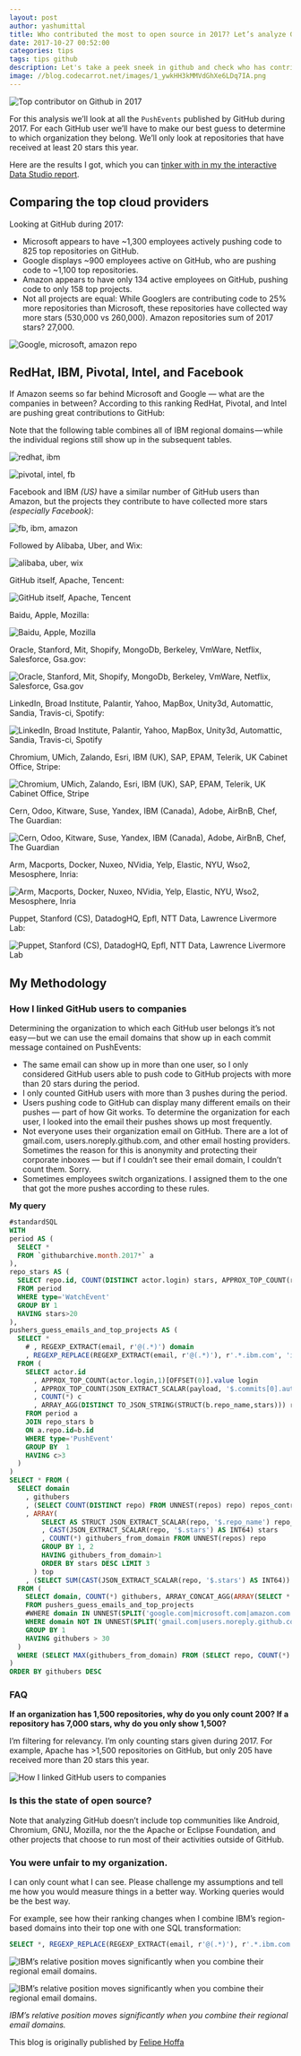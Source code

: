 ```yaml
---
layout: post
author: yashumittal
title: Who contributed the most to open source in 2017? Let’s analyze GitHub’s data and find out.
date: 2017-10-27 00:52:00
categories: tips
tags: tips github
description: Let's take a peek sneek in github and check who has contributed the most to open source repository on github. Let’s analyze GitHub’s data and find out.
image: //blog.codecarrot.net/images/1_ywkHH3kMMVdGhXe6LDq7IA.png
---
```


![Top contributor on Github in 2017](//blog.codecarrot.net/images/1_ywkHH3kMMVdGhXe6LDq7IA.png)

For this analysis we’ll look at all the `PushEvents` published by GitHub during 2017. For each GitHub user we’ll have to make our best guess to determine to which organization they belong. We’ll only look at repositories that have received at least 20 stars this year.

Here are the results I got, which you can [tinker with in my the interactive Data Studio report](//datastudio.google.com/open/0ByGAKP3QmCjLU1JzUGtJdTlNOG8).

## Comparing the top cloud providers

Looking at GitHub during 2017:

* Microsoft appears to have ~1,300 employees actively pushing code to 825 top repositories on GitHub.
* Google displays ~900 employees active on GitHub, who are pushing code to ~1,100 top repositories.
* Amazon appears to have only 134 active employees on GitHub, pushing code to only 158 top projects.
* Not all projects are equal: While Googlers are contributing code to 25% more repositories than Microsoft, these repositories have collected way more stars (530,000 vs 260,000). Amazon repositories sum of 2017 stars? 27,000.

![Google, microsoft, amazon repo](//blog.codecarrot.net/images/1_EfhT-K6feRjyifX_K49AFg.png)

## RedHat, IBM, Pivotal, Intel, and Facebook

If Amazon seems so far behind Microsoft and Google — what are the companies in between? According to this ranking RedHat, Pivotal, and Intel are pushing great contributions to GitHub:

Note that the following table combines all of IBM regional domains — while the individual regions still show up in the subsequent tables.

![redhat, ibm](//blog.codecarrot.net/images/1_KnaOtVpdmPFabCtk-saYUw.png)

![pivotal, intel, fb](//blog.codecarrot.net/images/1_Dy08nNIdjxBQRqQ6zXTThg.png)

Facebook and IBM *(US)* have a similar number of GitHub users than Amazon, but the projects they contribute to have collected more stars *(especially Facebook)*:

![fb, ibm, amazon](//blog.codecarrot.net/images/1_ZJP36ojAFyo7BcZnJ-PT3Q.png)

Followed by Alibaba, Uber, and Wix:

![alibaba, uber, wix](//blog.codecarrot.net/images/1_yG3X8Sq35S8Z9mNLv9pliA.png)

GitHub itself, Apache, Tencent:

![GitHub itself, Apache, Tencent](//blog.codecarrot.net/images/1_Ij2hSTZiQndHdFRsFNwb-g.png)

Baidu, Apple, Mozilla:

![Baidu, Apple, Mozilla](//blog.codecarrot.net/images/1_ZRjQ0fNe39-qox3cy6OGUQ.png)

Oracle, Stanford, Mit, Shopify, MongoDb, Berkeley, VmWare, Netflix, Salesforce, Gsa.gov:

![Oracle, Stanford, Mit, Shopify, MongoDb, Berkeley, VmWare, Netflix, Salesforce, Gsa.gov](//blog.codecarrot.net/images/1_mi1gdgVUYRbTBoBuo14gtA.png)

LinkedIn, Broad Institute, Palantir, Yahoo, MapBox, Unity3d, Automattic, Sandia, Travis-ci, Spotify:

![LinkedIn, Broad Institute, Palantir, Yahoo, MapBox, Unity3d, Automattic, Sandia, Travis-ci, Spotify](//blog.codecarrot.net/images/1_yQzsoab7AFbQ2BTnPCGbXg.png)

Chromium, UMich, Zalando, Esri, IBM (UK), SAP, EPAM, Telerik, UK Cabinet Office, Stripe:

![Chromium, UMich, Zalando, Esri, IBM (UK), SAP, EPAM, Telerik, UK Cabinet Office, Stripe](//blog.codecarrot.net/images/1_TCbZaq4sgpjFQ9f4yFoWoQ.png)

Cern, Odoo, Kitware, Suse, Yandex, IBM (Canada), Adobe, AirBnB, Chef, The Guardian:

![Cern, Odoo, Kitware, Suse, Yandex, IBM (Canada), Adobe, AirBnB, Chef, The Guardian](//blog.codecarrot.net/images/1_zXxtygHJUi4tdNr1JRNlyg.png)

Arm, Macports, Docker, Nuxeo, NVidia, Yelp, Elastic, NYU, Wso2, Mesosphere, Inria:

![Arm, Macports, Docker, Nuxeo, NVidia, Yelp, Elastic, NYU, Wso2, Mesosphere, Inria](//blog.codecarrot.net/images/1_f6AK5xHrJIAhEn7t9569lQ.png)

Puppet, Stanford (CS), DatadogHQ, Epfl, NTT Data, Lawrence Livermore Lab:

![Puppet, Stanford (CS), DatadogHQ, Epfl, NTT Data, Lawrence Livermore Lab](//blog.codecarrot.net/images/1_RP5nyYdwn2d2pb05xnMxyA.png)

## My Methodology

### How I linked GitHub users to companies

Determining the organization to which each GitHub user belongs it’s not easy — but we can use the email domains that show up in each commit message contained on PushEvents:

* The same email can show up in more than one user, so I only considered GitHub users able to push code to GitHub projects with more than 20 stars during the period.
* I only counted GitHub users with more than 3 pushes during the period.
* Users pushing code to GitHub can display many different emails on their pushes — part of how Git works. To determine the organization for each user, I looked into the email their pushes shows up most frequently.
* Not everyone uses their organization email on GitHub. There are a lot of gmail.com, users.noreply.github.com, and other email hosting providers. Sometimes the reason for this is anonymity and protecting their corporate inboxes — but if I couldn’t see their email domain, I couldn’t count them. Sorry.
* Sometimes employees switch organizations. I assigned them to the one that got the more pushes according to these rules.

**My query**

```sql
#standardSQL
WITH
period AS (
  SELECT *
  FROM `githubarchive.month.2017*` a
),
repo_stars AS (
  SELECT repo.id, COUNT(DISTINCT actor.login) stars, APPROX_TOP_COUNT(repo.name, 1)[OFFSET(0)].value repo_name 
  FROM period
  WHERE type='WatchEvent'
  GROUP BY 1
  HAVING stars>20
), 
pushers_guess_emails_and_top_projects AS (
  SELECT *
    # , REGEXP_EXTRACT(email, r'@(.*)') domain
    , REGEXP_REPLACE(REGEXP_EXTRACT(email, r'@(.*)'), r'.*.ibm.com', 'ibm.com') domain
  FROM (
    SELECT actor.id
      , APPROX_TOP_COUNT(actor.login,1)[OFFSET(0)].value login
      , APPROX_TOP_COUNT(JSON_EXTRACT_SCALAR(payload, '$.commits[0].author.email'),1)[OFFSET(0)].value email
      , COUNT(*) c
      , ARRAY_AGG(DISTINCT TO_JSON_STRING(STRUCT(b.repo_name,stars))) repos
    FROM period a
    JOIN repo_stars b
    ON a.repo.id=b.id
    WHERE type='PushEvent'
    GROUP BY  1
    HAVING c>3
  )
)
SELECT * FROM (
  SELECT domain
    , githubers
    , (SELECT COUNT(DISTINCT repo) FROM UNNEST(repos) repo) repos_contributed_to
    , ARRAY(
        SELECT AS STRUCT JSON_EXTRACT_SCALAR(repo, '$.repo_name') repo_name
        , CAST(JSON_EXTRACT_SCALAR(repo, '$.stars') AS INT64) stars
        , COUNT(*) githubers_from_domain FROM UNNEST(repos) repo 
        GROUP BY 1, 2 
        HAVING githubers_from_domain>1 
        ORDER BY stars DESC LIMIT 3
      ) top
    , (SELECT SUM(CAST(JSON_EXTRACT_SCALAR(repo, '$.stars') AS INT64)) FROM (SELECT DISTINCT repo FROM UNNEST(repos) repo)) sum_stars_projects_contributed_to
  FROM (
    SELECT domain, COUNT(*) githubers, ARRAY_CONCAT_AGG(ARRAY(SELECT * FROM UNNEST(repos) repo)) repos
    FROM pushers_guess_emails_and_top_projects
    #WHERE domain IN UNNEST(SPLIT('google.com|microsoft.com|amazon.com', '|'))
    WHERE domain NOT IN UNNEST(SPLIT('gmail.com|users.noreply.github.com|qq.com|hotmail.com|163.com|me.com|googlemail.com|outlook.com|yahoo.com|web.de|iki.fi|foxmail.com|yandex.ru', '|')) # email hosters
    GROUP BY 1
    HAVING githubers > 30
  )
  WHERE (SELECT MAX(githubers_from_domain) FROM (SELECT repo, COUNT(*) githubers_from_domain FROM UNNEST(repos) repo  GROUP BY repo))>4 # second filter email hosters
)
ORDER BY githubers DESC
```

### FAQ

**If an organization has 1,500 repositories, why do you only count 200? If a repository has 7,000 stars, why do you only show 1,500?**

I’m filtering for relevancy. I’m only counting stars given during 2017. For example, Apache has >1,500 repositories on GitHub, but only 205 have received more than 20 stars this year.

![How I linked GitHub users to companies](//blog.codecarrot.net/images/1_wf86s1GygY1u283nA6LoYQ.png)

### Is this the state of open source?

Note that analyzing GitHub doesn’t include top communities like Android, Chromium, GNU, Mozilla, nor the the Apache or Eclipse Foundation, and other projects that choose to run most of their activities outside of GitHub.

### You were unfair to my organization.

I can only count what I can see. Please challenge my assumptions and tell me how you would measure things in a better way. Working queries would be the best way.

For example, see how their ranking changes when I combine IBM’s region-based domains into their top one with one SQL transformation:

```sql
SELECT *, REGEXP_REPLACE(REGEXP_EXTRACT(email, r'@(.*)'), r'.*.ibm.com', 'ibm.com') domain
```

![IBM’s relative position moves significantly when you combine their regional email domains.](//blog.codecarrot.net/images/1_sKjuzOO2OYPcKGAzq9jDYw.png)

![IBM’s relative position moves significantly when you combine their regional email domains.](//blog.codecarrot.net/images/1_ywkHH3kMMVdGhXe6LDq7IA.png)

*IBM’s relative position moves significantly when you combine their regional email domains.*

This blog is originally published by [Felipe Hoffa](//medium.freecodecamp.org/@hoffa)